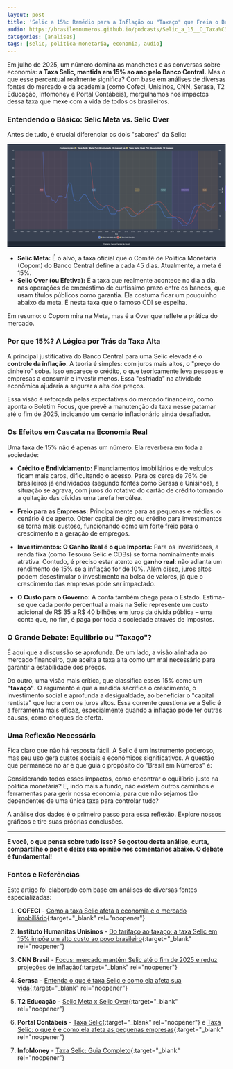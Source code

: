 ```yaml
---
layout: post
title: 'Selic a 15%: Remédio para a Inflação ou "Taxaço" que Freia o Brasil?'
audio: https://brasilemnumeros.github.io/podcasts/Selic_a_15__O_Taxa%C3%A7o_que_Desacelera_o_Brasil__Entenda_os_Impactos_no_Seu_Bolso_e_na_Economia.m4a
categories: [analises]
tags: [selic, politica-monetaria, economia, audio]
---
```


Em julho de 2025, um número domina as manchetes e as conversas sobre economia: **a Taxa Selic, mantida em 15% ao ano pelo Banco Central.** Mas o que esse percentual realmente significa? Com base em análises de diversas fontes do mercado e da academia (como Cofeci, Unisinos, CNN, Serasa, T2 Educação, Infomoney e Portal Contábeis), mergulhamos nos impactos dessa taxa que mexe com a vida de todos os brasileiros.

### Entendendo o Básico: Selic Meta vs. Selic Over

Antes de tudo, é crucial diferenciar os dois "sabores" da Selic:


[![Selic Meta vs Selic Over](/assets/img/selic-meta-vs-selic-over.png)](/assets/img/selic-meta-vs-selic-over.png)


- **Selic Meta:** É o alvo, a taxa oficial que o Comitê de Política Monetária (Copom) do Banco Central define a cada 45 dias. Atualmente, a meta é 15%.
- **Selic Over (ou Efetiva):** É a taxa que realmente acontece no dia a dia, nas operações de empréstimo de curtíssimo prazo entre os bancos, que usam títulos públicos como garantia. Ela costuma ficar um pouquinho abaixo da meta. É nesta taxa que o famoso CDI se espelha.

Em resumo: o Copom mira na Meta, mas é a Over que reflete a prática do mercado.

### Por que 15%? A Lógica por Trás da Taxa Alta

A principal justificativa do Banco Central para uma Selic elevada é o **controle da inflação**. A teoria é simples: com juros mais altos, o "preço do dinheiro" sobe. Isso encarece o crédito, o que teoricamente leva pessoas e empresas a consumir e investir menos. Essa "esfriada" na atividade econômica ajudaria a segurar a alta dos preços.

Essa visão é reforçada pelas expectativas do mercado financeiro, como aponta o Boletim Focus, que prevê a manutenção da taxa nesse patamar até o fim de 2025, indicando um cenário inflacionário ainda desafiador.

### Os Efeitos em Cascata na Economia Real

Uma taxa de 15% não é apenas um número. Ela reverbera em toda a sociedade:

- **Crédito e Endividamento:** Financiamentos imobiliários e de veículos ficam mais caros, dificultando o acesso. Para os cerca de 76% de brasileiros já endividados (segundo fontes como Serasa e Unisinos), a situação se agrava, com juros do rotativo do cartão de crédito tornando a quitação das dívidas uma tarefa hercúlea.

- **Freio para as Empresas:** Principalmente para as pequenas e médias, o cenário é de aperto. Obter capital de giro ou crédito para investimentos se torna mais custoso, funcionando como um forte freio para o crescimento e a geração de empregos.

- **Investimentos: O Ganho Real é o que Importa:** Para os investidores, a renda fixa (como Tesouro Selic e CDBs) se torna nominalmente mais atrativa. Contudo, é preciso estar atento ao **ganho real**: não adianta um rendimento de 15% se a inflação for de 10%. Além disso, juros altos podem desestimular o investimento na bolsa de valores, já que o crescimento das empresas pode ser impactado.

- **O Custo para o Governo:** A conta também chega para o Estado. Estima-se que cada ponto percentual a mais na Selic represente um custo adicional de R$ 35 a R$ 40 bilhões em juros da dívida pública – uma conta que, no fim, é paga por toda a sociedade através de impostos.

### O Grande Debate: Equilíbrio ou "Taxaço"?

É aqui que a discussão se aprofunda. De um lado, a visão alinhada ao mercado financeiro, que aceita a taxa alta como um mal necessário para garantir a estabilidade dos preços.

Do outro, uma visão mais crítica, que classifica esses 15% como um **"taxaço"**. O argumento é que a medida sacrifica o crescimento, o investimento social e aprofunda a desigualdade, ao beneficiar o "capital rentista" que lucra com os juros altos. Essa corrente questiona se a Selic é a ferramenta mais eficaz, especialmente quando a inflação pode ter outras causas, como choques de oferta.

### Uma Reflexão Necessária

Fica claro que não há resposta fácil. A Selic é um instrumento poderoso, mas seu uso gera custos sociais e econômicos significativos. A questão que permanece no ar e que guia o propósito do "Brasil em Números" é:

Considerando todos esses impactos, como encontrar o equilíbrio justo na política monetária? E, indo mais a fundo, não existem outros caminhos e ferramentas para gerir nossa economia, para que não sejamos tão dependentes de uma única taxa para controlar tudo?

A análise dos dados é o primeiro passo para essa reflexão. Explore nossos gráficos e tire suas próprias conclusões.

---

**E você, o que pensa sobre tudo isso? Se gostou desta análise, curta, compartilhe o post e deixe sua opinião nos comentários abaixo. O debate é fundamental!**

### Fontes e Referências

Este artigo foi elaborado com base em análises de diversas fontes especializadas:

1. **COFECI** - [Como a taxa Selic afeta a economia e o mercado imobiliário](https://www.cofeci.gov.br/post/como-a-taxa-selic-afeta-a-economia-e-o-mercado-imobili%C3%A1rio){:target="\_blank" rel="noopener"}

2. **Instituto Humanitas Unisinos** - [Do tarifaço ao taxaço: a taxa Selic em 15% impõe um alto custo ao povo brasileiro](https://www.ihu.unisinos.br/655259-do-tarifaco-ao-taxaco-a-taxa-selic-em-15-impoe-um-alto-custo-ao-povo-brasileiro-artigo-de-sergio-botton-barcellos){:target="\_blank" rel="noopener"}

3. **CNN Brasil** - [Focus: mercado mantém Selic até o fim de 2025 e reduz projeções de inflação](https://www.cnnbrasil.com.br/economia/macroeconomia/focus-mercado-mantem-selic-ate-o-fim-de-2025-e-reduz-projecoes-de-inflacao/){:target="\_blank" rel="noopener"}

4. **Serasa** - [Entenda o que é taxa Selic e como ela afeta sua vida](https://www.serasa.com.br/blog/entenda-o-que-e-taxa-selic-e-como-ela-afeta-sua-vida/){:target="\_blank" rel="noopener"}

5. **T2 Educação** - [Selic Meta x Selic Over](https://t2.com.br/blog/selic-meta-x-selic-over/){:target="\_blank" rel="noopener"}

6. **Portal Contábeis** - [Taxa Selic](https://www.contabeis.com.br/tabelas/selic/){:target="\_blank" rel="noopener"} e [Taxa Selic: o que é e como ela afeta as pequenas empresas](https://www.contabeis.com.br/noticias/69087/taxa-selic-o-que-e-e-como-ela-afeta-as-pequenas-empresas/){:target="\_blank" rel="noopener"}

7. **InfoMoney** - [Taxa Selic: Guia Completo](https://www.infomoney.com.br/guias/taxa-selic/){:target="\_blank" rel="noopener"}
